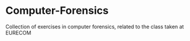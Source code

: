 # Computer-Forensics
Collection of exercises in computer forensics, related to the class taken at EURECOM
